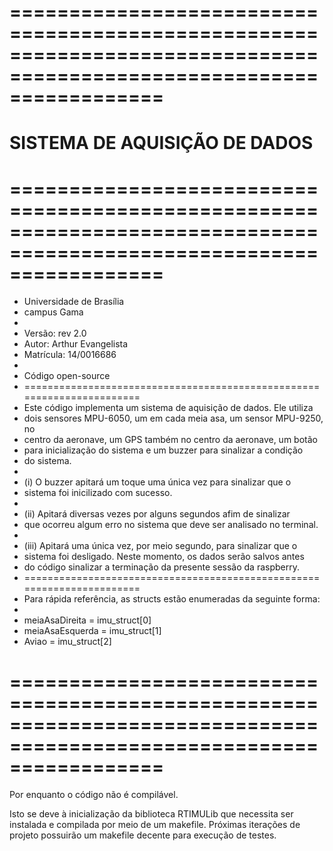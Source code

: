 # =====================================================================================================================
# SISTEMA DE AQUISIÇÃO DE DADOS
# =====================================================================================================================
 * Universidade de Brasília
 * campus Gama
 *
 * Versão: rev 2.0
 * Autor: Arthur Evangelista
 * Matrícula: 14/0016686
 *
 * Código open-source
 * =======================================================================
 * Este código implementa um sistema de aquisição de dados. Ele utiliza
 * dois sensores MPU-6050, um em cada meia asa, um sensor MPU-9250, no
 * centro da aeronave, um GPS também no centro da aeronave, um botão
 * para inicialização do sistema e um buzzer para sinalizar a condição
 * do sistema.
 *
 *  (i) O buzzer apitará um toque uma única vez para sinalizar que o
 * sistema foi inicilizado com sucesso.
 *
 * (ii) Apitará diversas vezes por alguns segundos afim de sinalizar
 * que ocorreu algum erro no sistema que deve ser analisado no terminal.
 *
 * (iii) Apitará uma única vez, por meio segundo, para sinalizar que o
 * sistema foi desligado. Neste momento, os dados serão salvos antes
 * do código sinalizar a terminação da presente sessão da raspberry.
 * =======================================================================
 * Para rápida referência, as structs estão enumeradas da seguinte forma:
 *
 * meiaAsaDireita = imu_struct[0]
 * meiaAsaEsquerda = imu_struct[1]
 * Aviao = imu_struct[2]
# =====================================================================================================================

Por enquanto o código não é compilável.

Isto se deve à inicialização da biblioteca RTIMULib que necessita ser instalada e compilada por meio de um makefile.
Próximas iterações de projeto possuirão um makefile decente para execução de testes.
